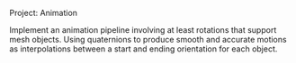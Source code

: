 Project: Animation

Implement an animation pipeline involving at least rotations that support mesh objects. 
Using quaternions to produce smooth and accurate motions as interpolations between a start and ending orientation for each object.
